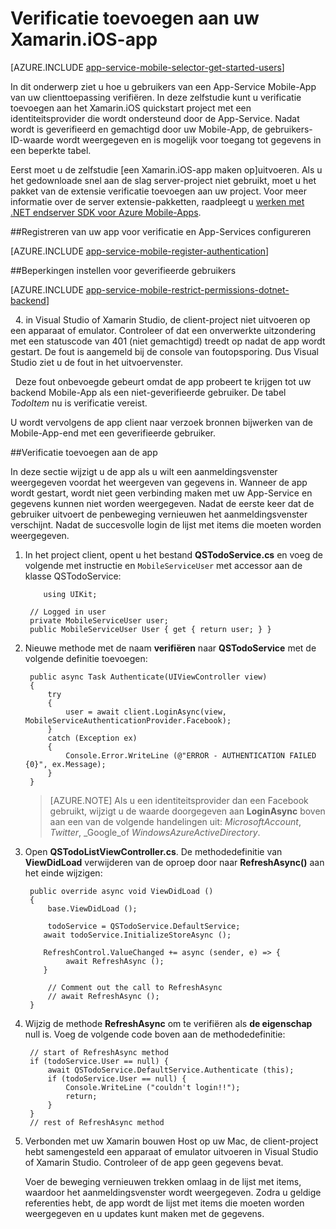 <properties
    pageTitle="Aan de slag met verificatie in voor de Mobile-Apps in de Xamarin voor iOS"
    description="Leer hoe u de Mobile-Apps gebruiken om gebruikers van uw Xamarin iOS-app via allerlei identiteitsprovider, inclusief AAD, Google, Facebook, Twitter en Microsoft te verifiëren."
    services="app-service\mobile"
    documentationCenter="xamarin"
    authors="adrianhall"
    manager="dwrede"
    editor=""/>

<tags
    ms.service="app-service-mobile"
    ms.workload="na"
    ms.tgt_pltfrm="mobile-xamarin-ios"
    ms.devlang="dotnet"
    ms.topic="article"
    ms.date="10/01/2016"
    ms.author="adrianha"/>

# <a name="add-authentication-to-your-xamarinios-app"></a>Verificatie toevoegen aan uw Xamarin.iOS-app

[AZURE.INCLUDE [app-service-mobile-selector-get-started-users](../../includes/app-service-mobile-selector-get-started-users.md)]

In dit onderwerp ziet u hoe u gebruikers van een App-Service Mobile-App van uw clienttoepassing verifiëren. In deze zelfstudie kunt u verificatie toevoegen aan het Xamarin.iOS quickstart project met een identiteitsprovider die wordt ondersteund door de App-Service. Nadat wordt is geverifieerd en gemachtigd door uw Mobile-App, de gebruikers-ID-waarde wordt weergegeven en is mogelijk voor toegang tot gegevens in een beperkte tabel.

Eerst moet u de zelfstudie [een Xamarin.iOS-app maken op]uitvoeren. Als u het gedownloade snel aan de slag server-project niet gebruikt, moet u het pakket van de extensie verificatie toevoegen aan uw project. Voor meer informatie over de server extensie-pakketten, raadpleegt u [werken met .NET endserver SDK voor Azure Mobile-Apps](app-service-mobile-dotnet-backend-how-to-use-server-sdk.md).

##<a name="register-your-app-for-authentication-and-configure-app-services"></a>Registreren van uw app voor verificatie en App-Services configureren

[AZURE.INCLUDE [app-service-mobile-register-authentication](../../includes/app-service-mobile-register-authentication.md)]

##<a name="restrict-permissions-to-authenticated-users"></a>Beperkingen instellen voor geverifieerde gebruikers

[AZURE.INCLUDE [app-service-mobile-restrict-permissions-dotnet-backend](../../includes/app-service-mobile-restrict-permissions-dotnet-backend.md)]

&nbsp;&nbsp;4. in Visual Studio of Xamarin Studio, de client-project niet uitvoeren op een apparaat of emulator. Controleer of dat een onverwerkte uitzondering met een statuscode van 401 (niet gemachtigd) treedt op nadat de app wordt gestart. De fout is aangemeld bij de console van foutopsporing. Dus Visual Studio ziet u de fout in het uitvoervenster.

&nbsp;&nbsp;Deze fout onbevoegde gebeurt omdat de app probeert te krijgen tot uw backend Mobile-App als een niet-geverifieerde gebruiker. De tabel *TodoItem* nu is verificatie vereist.

U wordt vervolgens de app client naar verzoek bronnen bijwerken van de Mobile-App-end met een geverifieerde gebruiker.

##<a name="add-authentication-to-the-app"></a>Verificatie toevoegen aan de app

In deze sectie wijzigt u de app als u wilt een aanmeldingsvenster weergegeven voordat het weergeven van gegevens in. Wanneer de app wordt gestart, wordt niet geen verbinding maken met uw App-Service en gegevens kunnen niet worden weergegeven. Nadat de eerste keer dat de gebruiker uitvoert de penbeweging vernieuwen het aanmeldingsvenster verschijnt. Nadat de succesvolle login de lijst met items die moeten worden weergegeven.

1. In het project client, opent u het bestand **QSTodoService.cs** en voeg de volgende met instructie en `MobileServiceUser` met accessor aan de klasse QSTodoService:

    ```
        using UIKit;
    ```

        // Logged in user
        private MobileServiceUser user;
        public MobileServiceUser User { get { return user; } }

2. Nieuwe methode met de naam **verifiëren** naar **QSTodoService** met de volgende definitie toevoegen:


        public async Task Authenticate(UIViewController view)
        {
            try
            {
                user = await client.LoginAsync(view, MobileServiceAuthenticationProvider.Facebook);
            }
            catch (Exception ex)
            {
                Console.Error.WriteLine (@"ERROR - AUTHENTICATION FAILED {0}", ex.Message);
            }
        }

    >[AZURE.NOTE] Als u een identiteitsprovider dan een Facebook gebruikt, wijzigt u de waarde doorgegeven aan **LoginAsync** boven aan een van de volgende handelingen uit: _MicrosoftAccount_, _Twitter_, _Google_of _WindowsAzureActiveDirectory_.

3. Open **QSTodoListViewController.cs**. De methodedefinitie van **ViewDidLoad** verwijderen van de oproep door naar **RefreshAsync()** aan het einde wijzigen:

        public override async void ViewDidLoad ()
        {
            base.ViewDidLoad ();

            todoService = QSTodoService.DefaultService;
           await todoService.InitializeStoreAsync ();

           RefreshControl.ValueChanged += async (sender, e) => {
                await RefreshAsync ();
           }

            // Comment out the call to RefreshAsync
            // await RefreshAsync ();
        }


4. Wijzig de methode **RefreshAsync** om te verifiëren als **de eigenschap** null is. Voeg de volgende code boven aan de methodedefinitie:

        // start of RefreshAsync method
        if (todoService.User == null) {
            await QSTodoService.DefaultService.Authenticate (this);
            if (todoService.User == null) {
                Console.WriteLine ("couldn't login!!");
                return;
            }
        }
        // rest of RefreshAsync method

5. Verbonden met uw Xamarin bouwen Host op uw Mac, de client-project hebt samengesteld een apparaat of emulator uitvoeren in Visual Studio of Xamarin Studio. Controleer of de app geen gegevens bevat.

    Voer de beweging vernieuwen trekken omlaag in de lijst met items, waardoor het aanmeldingsvenster wordt weergegeven. Zodra u geldige referenties hebt, de app wordt de lijst met items die moeten worden weergegeven en u updates kunt maken met de gegevens.


<!-- URLs. -->
[Submit an app page]: http://go.microsoft.com/fwlink/p/?LinkID=266582
[My Applications]: http://go.microsoft.com/fwlink/p/?LinkId=262039
[Een Xamarin.iOS-app maken]: app-service-mobile-xamarin-ios-get-started.md
